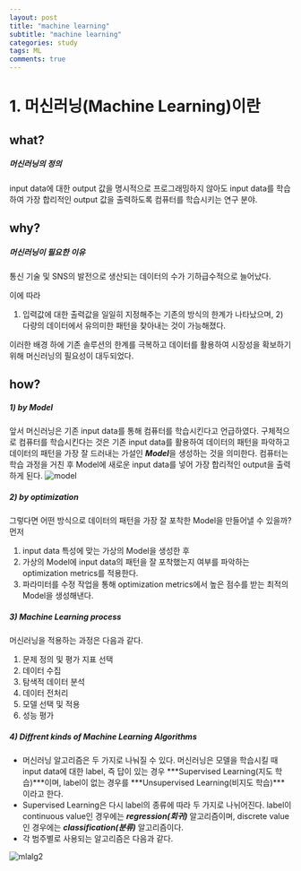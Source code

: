 ```yaml
---
layout: post
title: "machine learning"
subtitle: "machine learning"
categories: study
tags: ML
comments: true
---
```


# 1. 머신러닝(Machine Learning)이란

## what? 
##### 머신러닝의 정의
input data에 대한 output 값을 명시적으로 프로그래밍하지 않아도 input data를 학습하여 가장 합리적인 output 값을 출력하도록 컴퓨터를 학습시키는 연구 분야.

## why? 
##### 머신러닝이 필요한 이유
통신 기술 및 SNS의 발전으로 생산되는 데이터의 수가 기하급수적으로 늘어났다.  
  
이에 따라     
1) 입력값에 대한 출력값을 일일히 지정해주는 기존의 방식의 한계가 나타났으며, 2) 다량의 데이터에서 유의미한 패턴을 찾아내는 것이 가능해졌다.     
  
이러한 배경 하에 기존 솔루션의 한계를 극복하고 데이터를 활용하여 시장성을 확보하기 위해 머신러닝의 필요성이 대두되었다. 

## how?
##### 1) by Model 
앞서 머신러닝은 기존 input data를 통해 컴퓨터를 학습시킨다고 언급하였다. 구체적으로 컴퓨터를 학습시킨다는 것은 기존 input data를 활용하여 데이터의 패턴을 파악하고 데이터의 패턴을 가장 잘 드러내는 가설인 ***Model***을 생성하는 것을 의미한다. 컴퓨터는 학습 과정을 거친 후 Model에 새로운 input data를 넣어 가장 합리적인 output을 출력하게 된다. 
![model](https://user-images.githubusercontent.com/35513025/65589318-cc41ec80-dfc3-11e9-9bc9-f7784b47d09e.png)

##### 2) by optimization
그렇다면 어떤 방식으로 데이터의 패턴을 가장 잘 포착한 Model을 만들어낼 수 있을까?   
먼저   
1) input data 특성에 맞는 가상의 Model을 생성한 후   
2) 가상의 Model에 input data의 패턴을 잘 포착했는지 여부를 파악하는 optimization metrics를 적용한다.   
3) 파라미터를 수정 작업을 통해 optimization metrics에서 높은 점수를 받는 최적의 Model을 생성해낸다. 

##### 3) Machine Learning process
머신러닝을 적용하는 과정은 다음과 같다.
1. 문제 정의 및 평가 지표 선택
2. 데이터 수집
3. 탐색적 데이터 분석
4. 데이터 전처리
5. 모델 선택 및 적용
6. 성능 평가

##### 4) Diffrent kinds of Machine Learning Algorithms
- 머신러닝 알고리즘은 두 가지로 나눠질 수 있다. 머신러닝은 모델을 학습시킬 때 input data에 대한 label, 즉 답이 있는 경우 ***Supervised Learning(지도 학습)***이며, label이 없는 경우를 ***Unsupervised Learning(비지도 학습)***이라고 한다.   
- Supervised Learning은 다시 label의 종류에 따라 두 가지로 나뉘어진다. label이 continuous value인 경우에는 ***regression(회귀)*** 알고리즘이며, discrete value인 경우에는 ***classification(분류)*** 알고리즘이다. 
- 각 범주별로 사용되는 알고리즘은 다음과 같다. 
  
![mlalg2](https://user-images.githubusercontent.com/35513025/65589206-a87ea680-dfc3-11e9-97ae-0f9643f10a4c.png)






